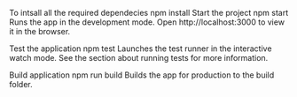 To intsall all the required dependecies
npm install
Start the project
npm start
Runs the app in the development mode.
Open http://localhost:3000 to view it in the browser.

Test the application
npm test
Launches the test runner in the interactive watch mode.
See the section about running tests for more information.

Build application
npm run build
Builds the app for production to the build folder.
